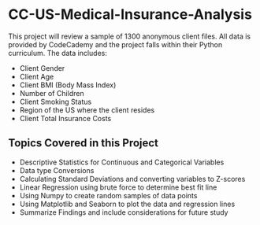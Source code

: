 # CC-US-Medical-Insurance-Analysis

This project will review a sample of 1300 anonymous client files.  All data is provided by CodeCademy and the project falls within their Python curriculum.  The data includes:
 - Client Gender
 - Client Age
 - Client BMI (Body Mass Index)
 - Number of Children
 - Client Smoking Status
 - Region of the US where the client resides
 - Client Total Insurance Costs

## Topics Covered in this Project
 - Descriptive Statistics for Continuous and Categorical Variables
 - Data type Conversions
 - Calculating Standard Deviations and converting variables to Z-scores
 - Linear Regression using brute force to determine best fit line
 - Using Numpy to create random samples of data points
 - Using Matplotlib and Seaborn to plot the data and regression lines
 - Summarize Findings and include considerations for future study
